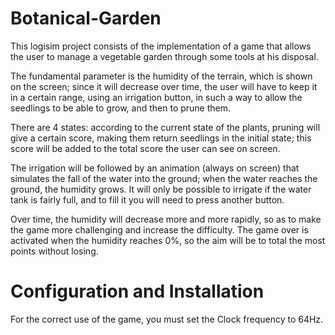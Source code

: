 # Botanical-Garden
This logisim project consists of the implementation of a game that allows the user to manage a vegetable garden through some tools at his disposal.

The fundamental parameter is the humidity of the terrain, which is shown on the screen; since it will decrease over time, the user will have to keep it in a certain range, using an irrigation button, in such a way to allow the seedlings to be able to grow, and then to prune them. 

There are 4 states:
according to the current state of the plants, pruning will give a certain score, making them return seedlings in the initial state; 
this score will be added to the total score the user can see on screen. 

The irrigation will be followed by an animation (always on screen) that simulates the fall of the water into the ground; when the water reaches the ground, the humidity grows. 
It will only be possible to irrigate if the water tank is fairly full, and to fill it you will need to press another button. 

Over time, the humidity will decrease more and more rapidly, so as to make the game more challenging and increase the difficulty. The game over is activated when the humidity reaches 0%, so the aim will be to total the most points without losing.

# Configuration and Installation
For the correct use of the game, you must set the Clock frequency to 64Hz.

